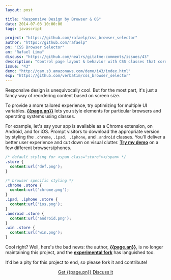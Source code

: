 ```yaml
---
layout: post

title: "Responsive Design by Browser & OS"
date: 2014-07-03 10:00:00
tags: javascript

project: "https://github.com/rafaelp/css_browser_selector"
author: "https://github.com/rafaelp"
pn: "CSS Browser Selector"
an: "Rafael Lima"
discuss: "https://github.com/nealrs/gitatme-comments/issues/43"
description: "Control page layout & behavior with CSS classes that correspond to browsers, platforms, and operating systems."
issue: "43"
demo: "http://gam.s3.amazonaws.com/demo/i43/index.html"
exp: "https://github.com/verbatim/css_browser_selector"
---
```


Responsive design is unequivocally cool. But for the most part, it's just a fancy way of reordering content based on screen size.

To provide a more tailored experience, try optimizing for multiple UI variables. <strong><a href="{{ page.project }}" target="_blank" title="{{ page.pn }} on GitHub">{{page.pn}}</a></strong> lets you style elements for particular browsers and operating systems using classes.

For example, let's say your app is available as a Chrome extension, on Android, and for iOS. Prompt visitors to download the appropriate version by styling the `.chrome`, `.ipad, .iphone`, and `.android` classes. You'll deliver a better user experience and cut down on visual clutter. <strong><a href="{{ page.demo }}" target="_blank" title="{{ page.pn }} Demo">Try my demo</a></strong> on a few different browsers/phones.

```css
/* default styling for <span class="store"></span> */
.store {
  content:url('def.png');
}

/* browser specific styling */
.chrome .store {
  content:url('chrome.png');
}
.ipad, .iphone .store {
  content:url('ios.png');
}
.android .store {
  content:url('android.png');
}
.win .store {
  content:url('win.png');
}
```

Cool right? Well, here's the bad news: the author, <strong><a href="{{ page.author }}" target="_blank" title="{{ page.an }} on GitHub">{{page.an}}</a></strong>, is no longer maintaining this project, and the <strong><a href="{{page.exp}}" target="_blank" title="{{ page.pn }} Experimental fork on GitHub">experimental fork</a></strong> has languished too.

It'd be a pity for this project to end, so please fork it and contribute!

<center><a href="{{page.exp}}" class="btn btn-primary " title="Get {{page.pn}} on GitHub" target="_blank" >Get {{page.pn}}</a> <a href="{{ page.url }}#comments" class="btn btn-inverse" title="Discuss this issue of Git @ Me online">Discuss it</a></center>

